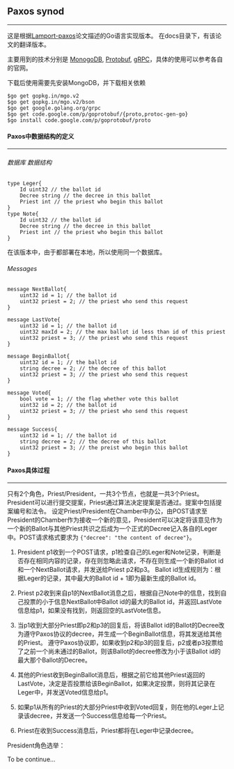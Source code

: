 ## Paxos synod
-------------------------
这是根据[Lamport-paxos](https://www.microsoft.com/en-us/research/wp-content/uploads/2016/12/The-Part-Time-Parliament.pdf)论文描述的Go语言实现版本。
在docs目录下，有该论文的翻译版本。

主要用到的技术分别是 [MonogoDB](https://docs.mongodb.com/manual/), [Protobuf](https://developers.google.com/protocol-buffers/), [gRPC](https://grpc.io/docs/quickstart/go.html)，具体的使用可以参考各自的官网。

下载后使用需要先安装MongoDB，并下载相关依赖
```
$go get gopkg.in/mgo.v2
$go get gopkg.in/mgo.v2/bson
$go get google.golang.org/grpc
$go get code.google.com/p/goprotobuf/{proto,protoc-gen-go}
$go install code.google.com/p/goprotobuf/proto
```

#### Paxos中数据结构的定义
------------------------
###### 数据库 数据结构
```
type Leger{
    Id uint32 // the ballot id
    Decree string // the decree in this ballot
    Priest int // the priest who begin this ballot
}
type Note{
    Id uint32 // the ballot id
    Decree string // the decree in this ballot
    Priest int // the priest who begin this ballot
}
```
在该版本中，由于都部署在本地，所以使用同一个数据库。
###### Messages
```
message NextBallot{
    uint32 id = 1; // the ballot id
    uint32 priest = 2; // the priest who send this request
}

message LastVote{
    uint32 id = 1; // the ballot id
    uint32 maxId = 2; // the max ballot id less than id of this priest
    uint32 priest = 3; // the priest who send this request
}

message BeginBallot{
    uint32 id = 1; // the ballot id
    string decree = 2; // the decree of this ballot
    uint32 priest = 3; // the priest who send this request
}

message Voted{
    bool vote = 1; // the flag whether vote this ballot
    uint32 id = 2; // the ballot id
    uint32 priest = 3; // the priest who send this request
}

message Success{
    uint32 id = 1; // the ballot id
    string decree = 2; // the decree of this ballot
    uint32 priest = 3; // the preist who begin this ballot
}
```

#### Paxos具体过程
------------------------
只有2个角色，Priest/President，一共3个节点，也就是一共3个Priest。 President可以进行提交提案，Priest通过算法决定提案是否通过。提案中包括提案编号和法令。
设定Priest/President在Chamber中办公，由POST请求至President的Chamber作为接收一个新的意见，President可以决定将该意见作为一个新的Ballot与其他Priest共识之后成为一个正式的Decree记入各自的Leger中。POST请求格式要求为 ```{"decree": "the content of decree"}```。
1. President p1收到一个POST请求，p1检查自己的Leger和Note记录，判断是否存在相同内容的记录，存在则忽略此请求，不存在则生成一个新的Ballot id和一个NextBallot请求，并发送给Priest p2和p3。
Ballot id生成规则为：根据Leger的记录，其中最大的Ballot id + 1即为最新生成的Ballot id。
2. Priest p2收到来自p1的NextBallot消息之后，根据自己Note中的信息，找到自己投票的小于信息NextBallot中Ballot id的最大的Ballot id，并返回LastVote信息给p1，如果没有找到，则返回空的LastVote信息。

3. 当p1收到大部分Priest即p2和p3的回复后，将该Ballot id的Ballot的Decree改为遵守Paxos协议的decree，并生成一个BeginBallot信息，将其发送给其他的Priest。
    遵守Paxos协议即，如果收到p2和p3的回复后，p2或者p3投票给了之前一个尚未通过的Ballot，则该Ballot的decree修改为小于该Ballot id的最大那个Ballot的Decree。
4. 其他的Priest收到BeginBallot消息后，根据之前它给其他Priest返回的LastVote，决定是否投票给该BeginBallot，如果决定投票，则将其记录在Leger中，并发送Voted信息给p1。

5. 如果p1从所有的Priest的大部分Priest中收到Voted回复，则在他的Leger上记录该decree，并发送一个Success信息给每一个Priest。

6. Priest在收到Success消息后，Priest都将在Leger中记录decree。

President角色选举：

To be continue...
